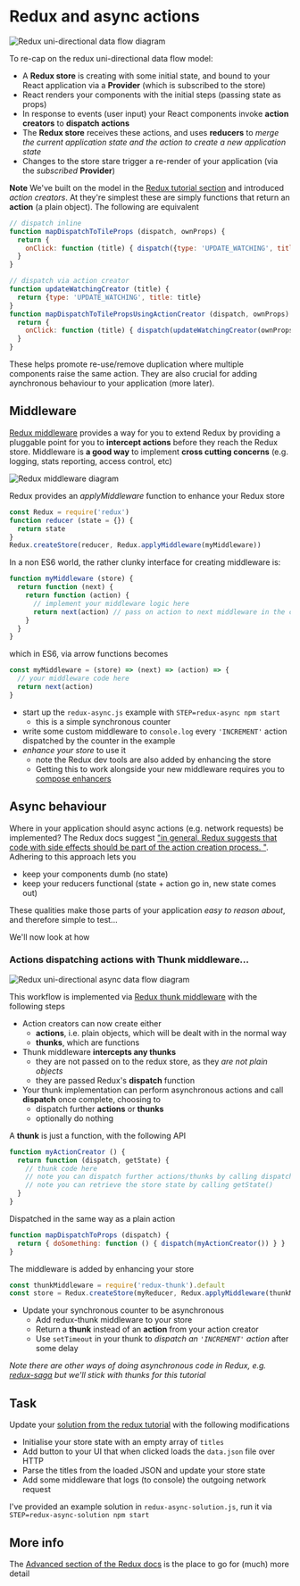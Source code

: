 # Redux and async actions

![Redux uni-directional data flow diagram](https://rawgit.com/crosslandwa/react-redux-primer/master/redux-async/ReduxUnidirectionalActionCreator2.svg)

To re-cap on the redux uni-directional data flow model:
- A **Redux store** is creating with some initial state, and bound to your React application via a **Provider** (which is subscribed to the store)
- React renders your components with the initial steps (passing state as props)
- In response to events (user input) your React components invoke **action creators** to **dispatch actions**
- The **Redux store** receives these actions, and uses **reducers** to *merge the current application state and the action to create a new application state*
- Changes to the store stare trigger a re-render of your application (via the *subscribed* **Provider**)

**Note**
We've built on the model in the [Redux tutorial section](../redux#redux-uni-directional-flow) and introduced *action creators*. At they're simplest these are simply functions that return an **action** (a plain object). The following are equivalent
```javascript
// dispatch inline
function mapDispatchToTileProps (dispatch, ownProps) {
  return {
    onClick: function (title) { dispatch({type: 'UPDATE_WATCHING', title: ownProps.title}) }
  }
}

// dispatch via action creator
function updateWatchingCreator (title) {
  return {type: 'UPDATE_WATCHING', title: title}
}
function mapDispatchToTilePropsUsingActionCreator (dispatch, ownProps) {
  return {
    onClick: function (title) { dispatch(updateWatchingCreator(ownProps.title)) }
  }
}
```
These helps promote re-use/remove duplication where multiple components raise the same action. They are also crucial for adding aynchronous behaviour to your application (more later).

## Middleware

[Redux middleware](http://redux.js.org/docs/advanced/Middleware.html) provides a way for you to extend Redux by providing a pluggable point for you to **intercept actions** before they reach the Redux store. Middleware is **a good way** to implement **cross cutting concerns** (e.g. logging, stats reporting, access control, etc)

![Redux middleware diagram](https://rawgit.com/crosslandwa/react-redux-primer/master/redux-async/ReduxUnidirectionalMiddleware.svg)

Redux provides an *applyMiddleware* function to enhance your Redux store
```javascript
const Redux = require('redux')
function reducer (state = {}) {
  return state
}
Redux.createStore(reducer, Redux.applyMiddleware(myMiddleware))
```
In a non ES6 world, the rather clunky interface for creating middleware is:
```javascript
function myMiddleware (store) {
  return function (next) {
    return function (action) {
      // implement your middleware logic here
      return next(action) // pass on action to next middleware in the chain (or the Redux store)
    }
  }
}
```

which in ES6, via arrow functions becomes
```javascript
const myMiddleware = (store) => (next) => (action) => {
  // your middleware code here
  return next(action)
}
```

- start up the `redux-async.js` example with `STEP=redux-async npm start`
  - this is a simple synchronous counter
- write some custom middleware to `console.log` every `'INCREMENT'` action dispatched by the counter in the example
- *enhance your store* to use it
  - note the Redux dev tools are also added by enhancing the store
  - Getting this to work alongside your new middleware requires you to [compose enhancers](https://github.com/zalmoxisus/redux-devtools-extension#12-advanced-store-setup)

## Async behaviour

Where in your application should async actions (e.g. network requests) be implemented? The Redux docs suggest ["in general, Redux suggests that code with side effects should be part of the action creation process. "](http://redux.js.org/docs/faq/Actions.html#how-can-i-represent-side-effects-such-as-ajax-calls-why-do-we-need-things-like-action-creators-thunks-and-middleware-to-do-async-behavior). Adhering to this approach lets you
- keep your components dumb (no state)
- keep your reducers functional (state + action go in, new state comes out)

These qualities make those parts of your application *easy to reason about*, and therefore simple to test...

We'll now look at how

### Actions dispatching actions with Thunk middleware...

![Redux uni-directional async data flow diagram](https://rawgit.com/crosslandwa/react-redux-primer/master/redux-async/ReduxUnidirectionalAsyncAction2.svg)

This workflow is implemented via [Redux thunk middleware](https://github.com/gaearon/redux-thunk) with the following steps
- Action creators can now create either
  - **actions**, i.e. plain objects, which will be dealt with in the normal way
  - **thunks**, which are functions
- Thunk middleware **intercepts any thunks**
  - they are not passed on to the redux store, as they *are not plain objects*
  - they are passed Redux's **dispatch** function
- Your thunk implementation can perform asynchronous actions and call **dispatch** once complete, choosing to
  - dispatch further **actions** or **thunks**
  - optionally do nothing

A **thunk** is just a function, with the following API
```javascript
function myActionCreator () {
  return function (dispatch, getState) {
    // thunk code here
    // note you can dispatch further actions/thunks by calling dispatch()
    // note you can retrieve the store state by calling getState()
  }
}
```

Dispatched in the same way as a plain action
```javascript
function mapDispatchToProps (dispatch) {
  return { doSomething: function () { dispatch(myActionCreator()) } }
}
```

The middleware is added by enhancing your store
```javascript
const thunkMiddleware = require('redux-thunk').default
const store = Redux.createStore(myReducer, Redux.applyMiddleware(thunkMiddleware))
```

- Update your synchronous counter to be asynchronous
  - Add redux-thunk middleware to your store
  - Return a **thunk** instead of an **action** from your action creator
  - Use `setTimeout` in your thunk to *dispatch an `'INCREMENT'` action* after some delay

*Note there are other ways of doing asynchronous code in Redux, e.g. [redux-saga](https://redux-saga.js.org/) but we'll stick with thunks for this tutorial*

## Task

Update your [solution from the redux tutorial](../redux#final-task) with the following modifications
- Initialise your store state with an empty array of `titles`
- Add button to your UI that when clicked loads the `data.json` file over HTTP
- Parse the titles from the loaded JSON and update your store state
- Add some middleware that logs (to console) the outgoing network request

I've provided an example solution in `redux-async-solution.js`, run it via `STEP=redux-async-solution npm start`

## More info

The [Advanced section of the Redux docs](http://redux.js.org/docs/advanced/) is the place to go for (much) more detail
